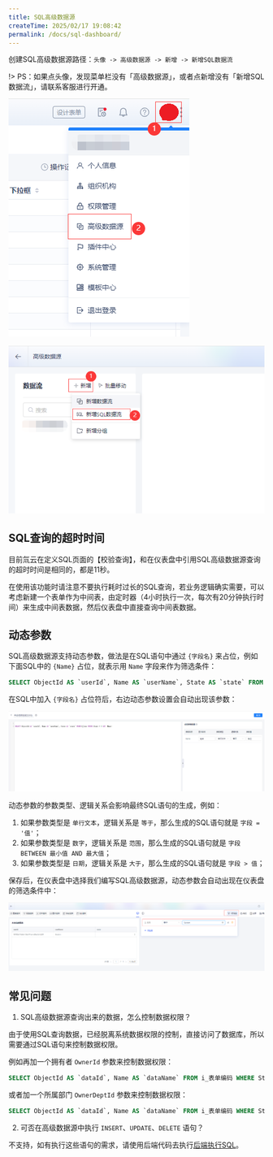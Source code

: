 ```yaml
---
title: SQL高级数据源
createTime: 2025/02/17 19:08:42
permalink: /docs/sql-dashboard/
---
```



创建SQL高级数据源路径：`头像 -> 高级数据源 -> 新增 -> 新增SQL数据流`

!> PS：如果点头像，发现菜单栏没有「高级数据源」，或者点新增没有「新增SQL数据流」，请联系客服进行开通。

![创建SQL高级数据源路径-1](../img/sql-dashboard-1.png)

![创建SQL高级数据源路径-2](../img/sql-dashboard-2.png)


## SQL查询的超时时间

目前氚云在定义SQL页面的【校验查询】，和在仪表盘中引用SQL高级数据源查询的超时时间是相同的，都是11秒。

在使用该功能时请注意不要执行耗时过长的SQL查询，若业务逻辑确实需要，可以考虑新建一个表单作为中间表，由定时器（4小时执行一次，每次有20分钟执行时间）来生成中间表数据，然后仪表盘中直接查询中间表数据。


## 动态参数

SQL高级数据源支持动态参数，做法是在SQL语句中通过 `{字段名}` 来占位，例如下面SQL中的 `{Name}` 占位，就表示用 `Name` 字段来作为筛选条件：
``` sql
SELECT ObjectId AS `userId`, Name AS `userName`, State AS `state` FROM H_User WHERE State = 0 AND {Name}
```

在SQL中加入 `{字段名}` 占位符后，右边动态参数设置会自动出现该参数：

![动态参数-3](../img/sql-dashboard-3.png)

动态参数的参数类型、逻辑关系会影响最终SQL语句的生成，例如：
1. 如果参数类型是 `单行文本`，逻辑关系是 `等于`，那么生成的SQL语句就是 `字段 = '值'`；
2. 如果参数类型是 `数字`，逻辑关系是 `范围`，那么生成的SQL语句就是 `字段 BETWEEN 最小值 AND 最大值`；
3. 如果参数类型是 `日期`，逻辑关系是 `大于`，那么生成的SQL语句就是 `字段 > 值`；

保存后，在仪表盘中选择我们编写SQL高级数据源，动态参数会自动出现在仪表盘的筛选条件中：

![动态参数-4](../img/sql-dashboard-4.png)


## 常见问题

1. SQL高级数据源查询出来的数据，怎么控制数据权限？

由于使用SQL查询数据，已经脱离系统数据权限的控制，直接访问了数据库，所以需要通过SQL语句来控制数据权限。

例如再加一个拥有者 `OwnerId` 参数来控制数据权限：
``` sql
SELECT ObjectId AS `dataId`, Name AS `dataName` FROM i_表单编码 WHERE Status = 1 AND {Name} AND {OwnerId}
```

或者加一个所属部门 `OwnerDeptId` 参数来控制数据权限：
``` sql
SELECT ObjectId AS `dataId`, Name AS `dataName` FROM i_表单编码 WHERE Status = 1 AND {Name} AND {OwnerDeptId}
```

2. 可否在高级数据源中执行 `INSERT`、`UPDATE`、`DELETE` 语句？

不支持，如有执行这些语句的需求，请使用后端代码去执行[后端执行SQL](/doc/exec-sql)。

